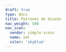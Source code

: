 ```yaml
---
draft: true
type: docs
title: Patrones de diseño
nav_weight: 500
nav_icon:
  vendor: simple-icons
  name: uml
  color: 'skyblue'
---
```


